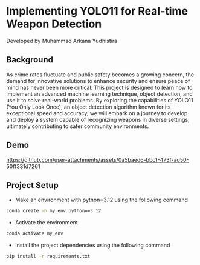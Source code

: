 # Implementing YOLO11 for Real-time Weapon Detection

Developed by Muhammad Arkana Yudhistira

## Background

As crime rates fluctuate and public safety becomes a growing concern, the demand for innovative solutions to enhance security and ensure peace of mind has never been more critical. This project is designed to learn how to implement an advanced machine learning technique, object detection, and use it to solve real-world problems. By exploring the capabilities of YOLO11 (You Only Look Once), an object detection algorithm known for its exceptional speed and accuracy, we will embark on a journey to develop and deploy a system capable of recognizing weapons in diverse settings, ultimately contributing to safer community environments.

## Demo

https://github.com/user-attachments/assets/0a5baed6-bbc1-473f-ad50-50ff331d7261

## Project Setup

* Make an environment with python=3.12 using the following command 

``` bash
conda create -n my_env python==3.12
```

* Activate the environment

``` bash
conda activate my_env
``` 

* Install the project dependencies using the following command 
```bash
pip install -r requirements.txt
```
